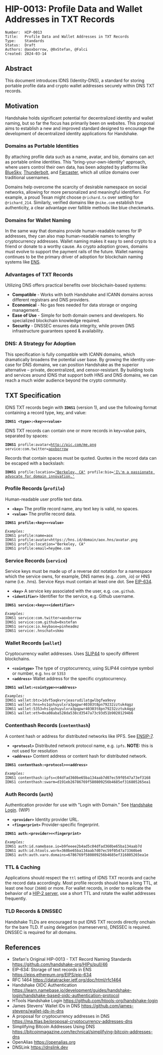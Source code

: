 # HIP-0013: Profile Data and Wallet Addresses in TXT Records

```
Number:  HIP-0013
Title:   Profile Data and Wallet Addresses in TXT Records
Type:    Standards
Status:  Draft
Authors: @aoxborrow, @0xStefan, @Falci
Created: 2024-03-14
```

## Abstract

This document introduces IDNS (Identity-DNS), a standard for storing portable profile data and crypto wallet addresses securely within DNS TXT records. 

## Motivation

Handshake holds significant potential for decentralized identity and wallet naming, but so far the focus has primarily been on websites. This proposal aims to establish a new and improved standard designed to encourage the development of decentralized identity applications for Handshake.

### Domains as Portable Identities
By attaching profile data such as a name, avatar, and bio, domains can act as portable online identities. This "bring-your-own-identity" approach, where users control their own data, has been adopted by platforms like [BlueSky](https://atproto.com/specs/handle), [Thunderbolt](https://www.spaceship.com/thunderbolt), and [Farcaster](https://docs.farcaster.xyz/learn/architecture/ens-names), which all utilize domains over traditional usernames.

Domains help overcome the scarcity of desirable namespace on social networks, allowing for more personalized and meaningful identifiers. For example, a proud Texan might choose `@richard.tx` over settling for `@richard_214`. Similarly, verified domains like `@nike.com` establish true authenticity, a clear advantage over fallible methods like blue checkmarks.

### Domains for Wallet Naming
In the same way that domains provide human-readable names for IP addresses, they can also map human-readable names to lengthy cryptocurrency addresses. Wallet naming makes it easy to send crypto to a friend or donate to a worthy cause. As crypto adoption grows, domains must evolve to support the payment rails of the future. Wallet naming continues to be the primary driver of adoption for blockchain naming systems like [ENS](https://docs.ens.domains/web/resolution).

### Advantages of TXT Records
Utilizing DNS offers practical benefits over blockchain-based systems: 
* **Compatible** - Works with both Handshake and ICANN domains across different registrars and DNS providers.
* **Economical** - No gas fees needed for data storage or ongoing management.
* **Ease of Use** - Simple for both domain owners and developers. No specialized blockchain knowledge required.
* **Security** - DNSSEC ensures data integrity, while proven DNS infrastructure guarantees speed & availability.

### DNS: A Strategy for Adoption
This specification is fully compatible with ICANN domains, which dramatically broadens the potential user base. By growing the identity use-case for DNS domains, we can position Handshake as the superior alternative – private, decentralized, and censor-resistant. By building tools and services around IDNS that support both HNS and DNS domains, we can reach a much wider audience beyond the crypto community.

## TXT Specification

IDNS TXT records begin with **`IDNS1`** (version 1), and use the following format containing a record type, key, and value: 

<pre><code><b>IDNS1 &lt;type&gt;:&lt;key&gt;=&lt;value&gt;</b>
</code></pre>

IDNS TXT records can contain one or more records in key=value pairs, separated by spaces:
<pre><code><b>IDNS1</b> profile:avatar=<ins>http://pic.com/me.png</ins> service:com.twitter=<ins>aoxborrow</ins>
</code></pre>

Records that contain spaces must be quoted. Quotes in the record data can be escaped with a backslash:
<pre><code><b>IDNS1</b> profile:location=<ins>"Berkeley, CA"</ins> profile:bio=<ins>'I\'m a passionate advocate for domain innovation.'</ins></code></pre>

### Profile Records (`profile`)
Human-readable user profile text data. 
  - **`<key>`** The profile record name, any text key is valid, no spaces.
  - **`<value>`** The profile record data.
<pre><code><b>IDNS1 profile:&lt;key&gt;=&lt;value&gt;</b>

<i>Examples:</i>
IDNS1 profile:name=aox
IDNS1 profile:avatar=https://hns.id/domain/aox.hns/avatar.png
IDNS1 profile:location="Berkeley, CA"
IDNS1 profile:email=hey@me.com
</code></pre>

### Service Records (`service`)
Service keys must be made up of a reverse dot notation for a namespace which the service owns, for example, DNS names (e.g. .com, .io) or HNS name (i.e. .hns). Service Keys must contain at least one dot. See [EIP-634](https://eips.ethereum.org/EIPS/eip-634#service-keys).
  - **`<key>`** A service key associated with the user, e.g. `com.github`.
  - **`<identifier>`** Identifier for the service, e.g. Github username. 
<pre><code><b>IDNS1 service:&lt;key&gt;=&lt;identifier&gt;</b>

<i>Examples:</i>
IDNS1 service:com.twitter=aoxborrow
IDNS1 service:com.github=0xstefan
IDNS1 service:io.keybase=pinheadmz
IDNS1 service:.hnschat=skmo
</code></pre>

### Wallet Records (`wallet`)
Cryptocurrency wallet addresses. Uses [SLIP44](https://github.com/satoshilabs/slips/blob/master/slip-0044.md) to specify different blockchains.
  - **`<cointype>`** The type of cryptocurrency, using SLIP44 cointype symbol or number, e.g. `hns` or `5353`
  - **`<address>`** Wallet address for the specific cryptocurrency.
<pre><code><b>IDNS1 wallet:&lt;cointype&gt;=&lt;address&gt;</b>

<i>Examples:</i>
IDNS1 wallet:btc=1dvf5aqkvrvjeasrudilatgwlbgfwa9ovy
IDNS1 wallet:hns=hs1qshuyulxra3pqpwr40303t8pn79232zztuk4qgz
IDNS1 wallet:5353=hs1qshuyulxra3pqpwr40303t8pn79232zztuk4qgz
IDNS1 wallet:eth=0xa08aba528da538cd3547a73c93d51b90201294b6
</code></pre>


### Contenthash Records (`contenthash`)
A content hash or address for distributed networks like IPFS. See [ENSIP-7](https://docs.ens.domains/ensip/7).
  - **`<protocol>`** Distributed network protocol name, e.g. `ipfs`. **NOTE:** this is not used for resolution
  - **`<address>`** Content address or content hash for distributed network.
<pre><code><b>IDNS1 contenthash:&lt;protocol&gt;=&lt;address&gt;</b>

<i>Examples:</i>
IDNS1 contenthash:ipfs=c04dfad360be65ba134aab7d07ec59f0547a73ef3168
IDNS1 contenthash:swarm=d191eb26786769f580809256b4685ef316805265ea1
</code></pre>


### Auth Records (`auth`)
Authentication provider for use with "Login with Domain." See [Handshake Login](https://learn.namebase.io/development/guides/handshake-login/using-handshake-login#set-up-a-custom-identity-manager). (WIP)
  - **`<provider>`** Identity provider URL.
  - **`<fingerprint>`** Provider-specific fingerprint.
<pre><code><b>IDNS1 auth:&lt;provider&gt;=&lt;fingerprint&gt;</b>

<i>Examples:</i>
IDNS1 auth:id.namebase.io=b9feeee2b4ad5c04dfad360be65ba134aab7d
IDNS1 auth:id.htools.work=360be65ba134aab7d07ec59f0547a73360be6
IDNS1 auth:auth.varo.domains=6786769f580809256b4685ef316805265ea1e
</code></pre>

### TTL & Caching
Applications should respect the `ttl` setting of IDNS TXT records and cache the record data accordingly. Most profile records should have a long TTL, at least one hour (`3600`) or more. For wallet records, in order to replicate the behavior of a [HIP-2 server](https://github.com/pinheadmz/hip2-server), use a short TTL and rotate the wallet addresses frequently. 

### TLD Records & DNSSEC
Handshake TLDs are encouraged to put IDNS TXT records directly onchain for the bare TLD. If using delegation (nameservers), DNSSEC is required. DNSSEC is required for all domains. 


## References
* Stefan's Original HIP-0013 - TXT Record Naming Standards https://github.com/handshake-org/HIPs/pull/46
* EIP-634: Storage of text records in ENS https://eips.ethereum.org/EIPS/eip-634
* RFC 1464 https://datatracker.ietf.org/doc/html/rfc1464
* Handshake OIDC Authentication https://learn.namebase.io/development/guides/handshake-login/handshake-based-oidc-authentication-protocol
* HTools Handshake Login https://github.com/htools-org/handshake-login
* James Stevens' Wallet IDs in DNS https://github.com/james-stevens/wallet-ids-in-dns 
* A proposal for cryptocurrency addresses in DNS https://ma.ttias.be/proposal-cryptocurrency-addresses-dns
* Simplifying Bitcoin Addresses Using DNS https://bitcoinmagazine.com/technical/simplifying-bitcoin-addresses-dns
* OpenAlias https://openalias.org
* DNSLink https://dnslink.dev
